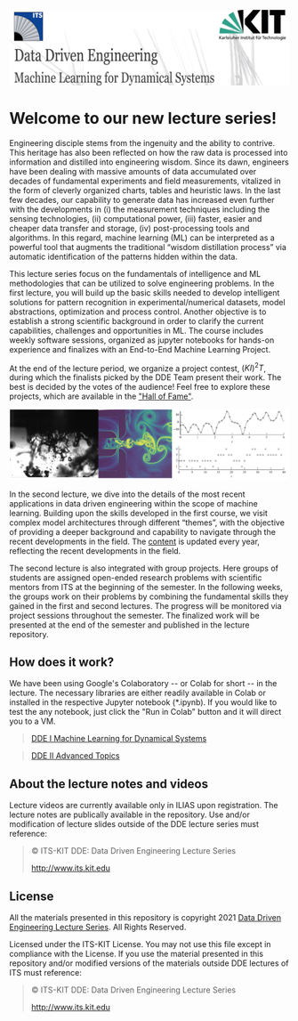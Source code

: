 [![banner](others/images/ml1.PNG)](https://www.its.kit.edu/Lehrveranstaltungen_DataDrivenEngineering_I.php)

# Welcome to our new lecture series!

Engineering disciple stems from the ingenuity and the ability to contrive. This heritage has also been reflected on how the raw data is processed into information and distilled into engineering wisdom. Since its dawn, engineers have been dealing with massive amounts of data accumulated over decades of fundamental experiments and field measurements, vitalized in the form of cleverly organized charts, tables and heuristic laws. In the last few decades, our capability to generate data has increased even further with the developments in (i) the measurement techniques including the sensing technologies, (ii) computational power, (iii) faster, easier and cheaper data transfer and storage, (iv) post-processing tools and algorithms. In this regard, machine learning (ML) can be interpreted as a powerful tool that augments the traditional “wisdom distillation process” via automatic identification of the patterns hidden within the data.   

This lecture series focus on the fundamentals of intelligence and ML methodologies that can be utilized to solve engineering problems. In the first lecture, you will build up the basic skills needed to develop intelligent solutions for pattern recognition in experimental/numerical datasets, model abstractions, optimization and process control. Another objective is to establish a strong scientific background in order to clarify the current capabilities, challenges and opportunities in ML. The course includes weekly software sessions, organized as jupyter notebooks for hands-on experience and finalizes with an End-to-End Machine Learning Project. 

At the end of the lecture period, we organize a project contest, $`(KI)^2T`$, during which the finalists picked by the DDE Team present their work. The best is decided by the votes of the audience! Feel free to explore these projects, which are available in the ["Hall of Fame"](/Hall_of_Fame). 

[![image](others/images/ml2.png)](https://www.its.kit.edu/Lehrveranstaltungen_DataDrivenEngineering_II.php)

In the second lecture, we dive into the details of the most recent applications in data driven engineering within the scope of machine learning. Building upon the skills developed in the first course, we visit complex model architectures through different “themes”, with the objective of providing a deeper background and capability to navigate through the recent developments in the field. The [content](/DDE_II_Advanced_Topics) is updated every year, reflecting the recent developments in the field.

The second lecture is also integrated with group projects. Here  groups of students are assigned open-ended research problems with scientific mentors from ITS at the beginning of the semester. In the following weeks, the groups work on their problems by combining the fundamental skills they gained in the first and second lectures. The progress will be monitored via project sessions throughout the semester. The finalized work will be presented at the end of the semester and published in the lecture repository.

## How does it work?

We have been using  Google's Colaboratory -- or Colab for short -- in the lecture. The necessary libraries are either readily available in Colab or installed in the respective Jupyter notebook (\*.ipynb). If you would like to test the any notebook, just click the "Run in Colab" button and it will direct you to a VM.

> [DDE I Machine Learning for Dynamical Systems](/DDE_I_ML_Dynamical_Systems)

> [DDE II Advanced Topics](/DDE_II_Advanced_Topics)


## About the lecture notes and videos

Lecture videos are currently available only in ILIAS upon registration. The lecture notes are publically available in the repository. Use and/or modification of lecture slides outside of the DDE lecture series must reference:

> © ITS-KIT DDE: Data Driven Engineering Lecture Series
>
> http://www.its.kit.edu

## License
All the materials presented in this repository is copyright 2021 [Data Driven Engineering Lecture Series](https://www.its.kit.edu/Lehrveranstaltungen_DataDrivenEngineering_I.php). All Rights Reserved.

Licensed under the ITS-KIT License. You may not use this file except in compliance with the License. If you use the material presented in this repository and/or modified versions of the materials outside DDE lectures of ITS must reference:

> © ITS-KIT DDE: Data Driven Engineering Lecture Series
>
> http://www.its.kit.edu
